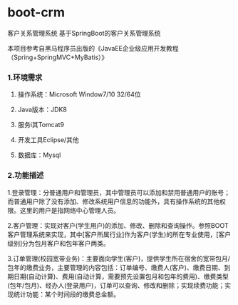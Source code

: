 # boot-crm
客户关系管理系统
基于SpringBoot的客户关系管理系统

本项目参考自黑马程序员出版的《JavaEE企业级应用开发教程（Spring+SpringMVC+MyBatis）》

### 1.环境需求

1. 操作系统：Microsoft Window7/10  32/64位

2. Java版本：JDK8

3. 服务i其Tomcat9

4. 开发工具Eclipse/其他
5. 数据库：Mysql

### 2.功能描述

1.登录管理：分普通用户和管理员，其中管理员可以添加和禁用普通用户的账号；而普通用户除了没有添加、修改系统用户信息的功能外，具有操作系统的其他权限。这里的用户是指网络中心管理人员。

2.客户管理：实现对客户(学生用户)的添加、修改、删除和查询操作。参照BOOT客户管理系统来实现，其中[客户所属行业]作为客户(学生)的所在专业使用，[客户级别]分为包月客户和包年客户两类。

3.订单管理(校园宽带业务)：主要面向学生(客户)，提供学生所在宿舍的宽带包月/包年的缴费业务，主要管理的内容包括：订单编号、缴费人(客户)、缴费日期、到期日期(自动计算)、费用(自动计算，需要预先设置包月和包年的费用)、缴费类型(包年/包月)、经办人(登录用户)，订单可以查询、修改和删除；实现续费功能；实现统计功能：某个时间段的缴费总金额。
